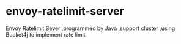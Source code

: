 # envoy-ratelimit-server
Envoy Ratelimit Sever ,programmed by Java ,support cluster ,using Bucket4j to implement rate limit
